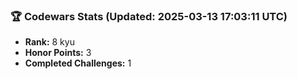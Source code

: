### 🏆 Codewars Stats (Updated: 2025-03-13 17:03:11 UTC)

- **Rank:** 8 kyu
- **Honor Points:** 3
- **Completed Challenges:** 1
